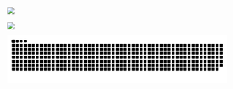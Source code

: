 <picture>
<source 
  srcset="https://github-readme-stats.vercel.app/api?username=Winchestert&show_icons=true&theme=great-gatsby"
  media="(prefers-color-scheme: dark)"
/>
<source
  srcset="https://github-readme-stats.vercel.app/api?username=Winchestert&show_icons=true"
  media="(prefers-color-scheme: light), (prefers-color-scheme: no-preference)"
/>
<img src="https://github-readme-stats.vercel.app/api?username=Winchestert&show_icons=true" />
</picture>

<a href="https://github.com/Winchestert/github-readme-stats"><img align="center" src="https://github-readme-stats.vercel.app/api/top-langs/?username=Winchestert&layout=true&theme=great-gatsby"  media="(prefers-color-scheme: dark)" />

</a> 

![Snake animation](https://github.com/ellen2121/ellen2121/blob/output/github-contribution-grid-snake.svg)
